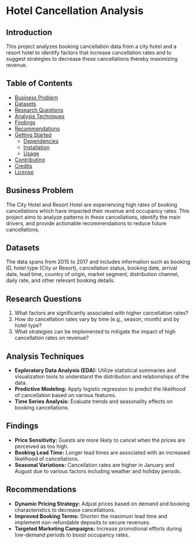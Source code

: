 # Hotel Cancellation Analysis

## Introduction

This project analyzes booking cancellation data from a city hotel and a resort hotel to identify factors that increase cancellation rates and to suggest strategies to decrease these cancellations thereby maximizing revenue.

## Table of Contents

- [Business Problem](#business-problem)
- [Datasets](#datasets)
- [Research Questions](#research-questions)
- [Analysis Techniques](#analysis-techniques)
- [Findings](#findings)
- [Recommendations](#recommendations)
- [Getting Started](#getting-started)
  - [Dependencies](#dependencies)
  - [Installation](#installation)
  - [Usage](#usage)
- [Contributing](#contributing)
- [Credits](#credits)
- [License](#license)

## Business Problem

The City Hotel and Resort Hotel are experiencing high rates of booking cancellations which have impacted their revenue and occupancy rates. This project aims to analyze patterns in these cancellations, identify the main drivers, and provide actionable recommendations to reduce future cancellations.

## Datasets

The data spans from 2015 to 2017 and includes information such as booking ID, hotel type (City or Resort), cancellation status, booking date, arrival date, lead time, country of origin, market segment, distribution channel, daily rate, and other relevant booking details.

## Research Questions

1. What factors are significantly associated with higher cancellation rates?
2. How do cancellation rates vary by time (e.g., season, month) and by hotel type?
3. What strategies can be implemented to mitigate the impact of high cancellation rates on revenue?

## Analysis Techniques

- **Exploratory Data Analysis (EDA):** Utilize statistical summaries and visualization tools to understand the distribution and relationships of the data.
- **Predictive Modeling:** Apply logistic regression to predict the likelihood of cancellation based on various features.
- **Time Series Analysis:** Evaluate trends and seasonality effects on booking cancellations.

## Findings

- **Price Sensitivity:** Guests are more likely to cancel when the prices are perceived as too high.
- **Booking Lead Time:** Longer lead times are associated with an increased likelihood of cancellations.
- **Seasonal Variations:** Cancellation rates are higher in January and August due to various factors including weather and holiday periods.

## Recommendations

- **Dynamic Pricing Strategy:** Adjust prices based on demand and booking characteristics to decrease cancellations.
- **Improved Booking Terms:** Shorten the maximum lead time and implement non-refundable deposits to secure revenues.
- **Targeted Marketing Campaigns:** Increase promotional efforts during low-demand periods to boost occupancy rates.
